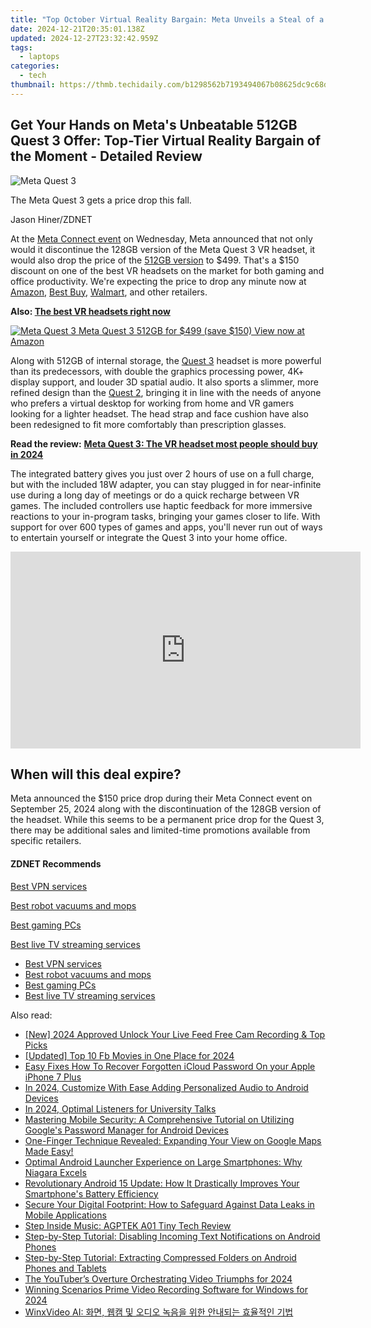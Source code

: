 ```yaml
---
title: "Top October Virtual Reality Bargain: Meta Unveils a Steal of a Deal with the New 512GB Quest 3 - Find Out Why It's Worth Your Attention"
date: 2024-12-21T20:35:01.138Z
updated: 2024-12-27T23:32:42.959Z
tags:
  - laptops
categories:
  - tech
thumbnail: https://thmb.techidaily.com/b1298562b7193494067b08625dc9c68d20eae1f23bf97adbfc646940ddcb9e4e.jpg
---
```


## Get Your Hands on Meta's Unbeatable 512GB Quest 3 Offer: Top-Tier Virtual Reality Bargain of the Moment - Detailed Review

![Meta Quest 3](https://www.zdnet.com/a/img/resize/b20e255b39b4c575dbe2ff29fe492be3075a90c6/2023/12/26/0dc1582a-3076-47ff-86a7-112a49871c0b/meta-quest-3-blue-dreams.jpg?auto=webp&precrop=2048,1150,x0,y101&width=1280)

The Meta Quest 3 gets a price drop this fall.

Jason Hiner/ZDNET

At the [Meta Connect event](https://www.zdnet.com/article/orion-are-metas-most-advanced-glasses-in-the-world-and-run-on-a-neural-interface/) on Wednesday, Meta announced that not only would it discontinue the 128GB version of the Meta Quest 3 VR headset, it would also drop the price of the [512GB version](https://buy.geni.us/Proxy.ashx?TSID=368250&GR%5FURL=https%3A%2F%2Fwww.amazon.com%2Fdp%2FB0CD1JTBSC%3Ftag%3Dzd-buy-button-20%26ascsubtag%3D%5F%5FCOM%5FCLICK%5FID%5F%5F%7C1ff7cc1a-d5a1-4a73-8d2c-2a07429b907a%7Cdtp&dtb=1) to $499\. That's a $150 discount on one of the best VR headsets on the market for both gaming and office productivity. We're expecting the price to drop any minute now at [Amazon](https://buy.geni.us/Proxy.ashx?TSID=368250&GR%5FURL=https%3A%2F%2Fwww.amazon.com%2Fdp%2FB0CD1JTBSC%3Ftag%3Dzd-buy-button-20%26ascsubtag%3D%5F%5FCOM%5FCLICK%5FID%5F%5F%7C1ff7cc1a-d5a1-4a73-8d2c-2a07429b907a%7Cdtp&dtb=1), [Best Buy](https://shop-links.co/link/?url=https%3A%2F%2Fwww.bestbuy.com%2Fsite%2Fmeta-quest-3-breakthrough-mixed-reality-512gb-white%2F6554912.p%3FskuId%3D6554912&publisher_slug=itechdaily19598&exclusive=1), [Walmart](https://goto.walmart.com/c/5597632/565706/9383?sharedid=zdnet&partnerpropertyid=1980086&u=https%3A%2F%2Fwww.walmart.com%2Fip%2FMeta-Quest-3-512GB-Breakthrough-Mixed-Reality-Powerful-Performance-Asgard-s-Wrath-2%2F3551794083&subId1=zd-__COM_CLICK_ID__-dtp), and other retailers.

**Also: [The best VR headsets right now](https://www.zdnet.com/article/best-vr-headset/)**

[![Meta Quest 3](https://www.zdnet.com/a/img/resize/6661bb5b309108b038cf1b9ec439f3c7a9569d07/2023/12/26/6715c959-4622-45a1-b1b0-dbcbb61c45bd/meta-quest-3-hero-2.jpg?auto=webp&fit=crop&height=172.5&width=294) Meta Quest 3 512GB for $499 (save $150) View now at Amazon](https://buy.geni.us/Proxy.ashx?TSID=368250&GR%5FURL=https%3A%2F%2Fwww.amazon.com%2Fdp%2FB0CD1JTBSC%3Ftag%3Dzd-buy-button-20%26ascsubtag%3D%5F%5FCOM%5FCLICK%5FID%5F%5F%7C1ff7cc1a-d5a1-4a73-8d2c-2a07429b907a%7Cdtp&dtb=1)

Along with 512GB of internal storage, the [Quest 3](https://buy.geni.us/Proxy.ashx?TSID=368250&GR%5FURL=https%3A%2F%2Fwww.amazon.com%2Fdp%2FB0CD1JTBSC%3Ftag%3Dzd-buy-button-20%26ascsubtag%3D%5F%5FCOM%5FCLICK%5FID%5F%5F%7C1ff7cc1a-d5a1-4a73-8d2c-2a07429b907a%7Cdtp&dtb=1) headset is more powerful than its predecessors, with double the graphics processing power, 4K+ display support, and louder 3D spatial audio. It also sports a slimmer, more refined design than the [Quest 2](https://www.zdnet.com/article/meta-quest-2-vs-meta-quest-3/), bringing it in line with the needs of anyone who prefers a virtual desktop for working from home and VR gamers looking for a lighter headset. The head strap and face cushion have also been redesigned to fit more comfortably than prescription glasses.

**Read the review:** **[Meta Quest 3: The VR headset most people should buy in 2024](https://www.zdnet.com/article/meta-quest-3-review/)** 

The integrated battery gives you just over 2 hours of use on a full charge, but with the included 18W adapter, you can stay plugged in for near-infinite use during a long day of meetings or do a quick recharge between VR games. The included controllers use haptic feedback for more immersive reactions to your in-program tasks, bringing your games closer to life. With support for over 600 types of games and apps, you'll never run out of ways to entertain yourself or integrate the Quest 3 into your home office. 

<!-- affiliate ads begin -->
<iframe width="560" height="315" src="https://www.youtube.com/embed/BR4gsW-J7as?si=9a56UDKZKhREZnwz" title="YouTube video player" frameborder="0" allow="accelerometer; autoplay; clipboard-write; encrypted-media; gyroscope; picture-in-picture; web-share" referrerpolicy="strict-origin-when-cross-origin" allowfullscreen></iframe>
<!-- affiliate ads end -->

## When will this deal expire?

Meta announced the $150 price drop during their Meta Connect event on September 25, 2024 along with the discontinuation of the 128GB version of the headset. While this seems to be a permanent price drop for the Quest 3, there may be additional sales and limited-time promotions available from specific retailers.

#### **ZDNET** Recommends

[Best VPN services](https://www.zdnet.com/article/best-vpn/ "Best VPN services")

[Best robot vacuums and mops](https://www.zdnet.com/article/best-robot-vacuum-mop/ "Best robot vacuums and mops")

[Best gaming PCs](https://www.zdnet.com/article/best-gaming-pc/ "Best gaming PCs")

[Best live TV streaming services](https://www.zdnet.com/article/best-live-tv-streaming-service/ "Best live TV streaming services")

* [Best VPN services](https://www.zdnet.com/article/best-vpn/ "Best VPN services")
* [Best robot vacuums and mops](https://www.zdnet.com/article/best-robot-vacuum-mop/ "Best robot vacuums and mops")
* [Best gaming PCs](https://www.zdnet.com/article/best-gaming-pc/ "Best gaming PCs")
* [Best live TV streaming services](https://www.zdnet.com/article/best-live-tv-streaming-service/ "Best live TV streaming services")

<ins class="adsbygoogle"
     style="display:block"
     data-ad-format="autorelaxed"
     data-ad-client="ca-pub-7571918770474297"
     data-ad-slot="1223367746"></ins>

<ins class="adsbygoogle"
     style="display:block"
     data-ad-client="ca-pub-7571918770474297"
     data-ad-slot="8358498916"
     data-ad-format="auto"
     data-full-width-responsive="true"></ins>

<span class="atpl-alsoreadstyle">Also read:</span>
<div><ul>
<li><a href="https://screen-recording.techidaily.com/new-2024-approved-unlock-your-live-feed-free-cam-recording-and-top-picks/"><u>[New] 2024 Approved Unlock Your Live Feed Free Cam Recording & Top Picks</u></a></li>
<li><a href="https://facebook-videos.techidaily.com/updated-top-10-fb-movies-in-one-place-for-2024/"><u>[Updated] Top 10 Fb Movies in One Place for 2024</u></a></li>
<li><a href="https://activate-lock.techidaily.com/easy-fixes-how-to-recover-forgotten-icloud-password-on-your-apple-iphone-7-plus-by-drfone-ios/"><u>Easy Fixes How To Recover Forgotten iCloud Password On your Apple iPhone 7 Plus</u></a></li>
<li><a href="https://article-knowledge.techidaily.com/in-2024-customize-with-ease-adding-personalized-audio-to-android-devices/"><u>In 2024, Customize With Ease Adding Personalized Audio to Android Devices</u></a></li>
<li><a href="https://screen-video-capture.techidaily.com/in-2024-optimal-listeners-for-university-talks/"><u>In 2024, Optimal Listeners for University Talks</u></a></li>
<li><a href="https://hardware-reviews.techidaily.com/mastering-mobile-security-a-comprehensive-tutorial-on-utilizing-googles-password-manager-for-android-devices/"><u>Mastering Mobile Security: A Comprehensive Tutorial on Utilizing Google's Password Manager for Android Devices</u></a></li>
<li><a href="https://hardware-reviews.techidaily.com/one-finger-technique-revealed-expanding-your-view-on-google-maps-made-easy/"><u>One-Finger Technique Revealed: Expanding Your View on Google Maps Made Easy!</u></a></li>
<li><a href="https://hardware-reviews.techidaily.com/optimal-android-launcher-experience-on-large-smartphones-why-niagara-excels/"><u>Optimal Android Launcher Experience on Large Smartphones: Why Niagara Excels</u></a></li>
<li><a href="https://hardware-reviews.techidaily.com/revolutionary-android-15-update-how-it-drastically-improves-your-smartphones-battery-efficiency/"><u>Revolutionary Android 15 Update: How It Drastically Improves Your Smartphone's Battery Efficiency</u></a></li>
<li><a href="https://hardware-reviews.techidaily.com/secure-your-digital-footprint-how-to-safeguard-against-data-leaks-in-mobile-applications/"><u>Secure Your Digital Footprint: How to Safeguard Against Data Leaks in Mobile Applications</u></a></li>
<li><a href="https://buynow-tips.techidaily.com/step-inside-music-agptek-a01-tiny-tech-review/"><u>Step Inside Music: AGPTEK A01 Tiny Tech Review</u></a></li>
<li><a href="https://hardware-reviews.techidaily.com/step-by-step-tutorial-disabling-incoming-text-notifications-on-android-phones/"><u>Step-by-Step Tutorial: Disabling Incoming Text Notifications on Android Phones</u></a></li>
<li><a href="https://hardware-reviews.techidaily.com/step-by-step-tutorial-extracting-compressed-folders-on-android-phones-and-tablets/"><u>Step-by-Step Tutorial: Extracting Compressed Folders on Android Phones and Tablets</u></a></li>
<li><a href="https://youtube-lab.techidaily.com/outubers-overture-orchestrating-video-triumphs-for-2024/"><u>The YouTuber’s Overture Orchestrating Video Triumphs for 2024</u></a></li>
<li><a href="https://on-screen-recording.techidaily.com/winning-scenarios-prime-video-recording-software-for-windows-for-2024/"><u>Winning Scenarios Prime Video Recording Software for Windows for 2024</u></a></li>
<li><a href="https://blog-min.techidaily.com/1725290001474-winxvideo-ai/"><u>WinxVideo AI: 화면, 웹캠 및 오디오 녹음을 위한 안내되는 효율적인 기법</u></a></li>
</ul></div>

